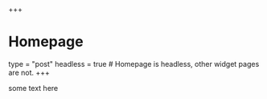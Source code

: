 +++
# Homepage
type = "post"
headless = true  # Homepage is headless, other widget pages are not.
+++


some text here